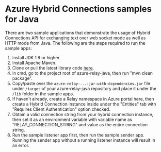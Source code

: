 # Azure Hybrid Connections samples for Java

There are two sample applications that demonstrate the usage of Hybrid Connections API for exchanging text over web socket mode as well as HTTP mode from Java. The following are the steps required to run the sample apps:

1. Install JDK 1.8 or higher.
2. Install Apache Maven.
3. Clone or pull the latest library code [here](https://github.com/Azure/azure-relay-java).
4. In cmd, go to the project root of azure-relay-java, then run "mvn clean package".
5. Copy/paste over the `azure-relay-...-jar-with-dependencies.jar` file under `/target` of your azure-relay-java repository and place it under the `/lib` folder in the sample apps.
6. If haven't already, create a Relay namespace in Azure portal here, then create a Hybrid Connection instance inside under the "Entities" tab with "Requires Client Authentication" option checked.
7. Obtain a valid connection string from your hybrid connection instance, then set it as an environment variable with variable name as "RELAY_CONNECTION_STRING" and value as the entire connection string.
8. Run the sample listener app first, then run the sample sender app. Running the sender app without a running listener instance will result in an error.
